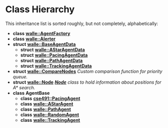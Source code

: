 
# Class Hierarchy

This inheritance list is sorted roughly, but not completely, alphabetically:


* **class** [**walle::AgentFactory**](classwalle_1_1_agent_factory.md) 
* **class** [**walle::Alerter**](classwalle_1_1_alerter.md) 
* **struct** [**walle::BaseAgentData**](structwalle_1_1_base_agent_data.md)     
    * **struct** [**walle::AStarAgentData**](structwalle_1_1_a_star_agent_data.md) 
    * **struct** [**walle::PacingAgentData**](structwalle_1_1_pacing_agent_data.md) 
    * **struct** [**walle::PathAgentData**](structwalle_1_1_path_agent_data.md) 
    * **struct** [**walle::TrackingAgentData**](structwalle_1_1_tracking_agent_data.md) 
* **struct** [**walle::CompareNodes**](structwalle_1_1_compare_nodes.md) _Custom comparison function for priority queue._ 
* **struct** [**walle::Node**](structwalle_1_1_node.md) [_**Node**_](structwalle_1_1_node.md) _class to hold information about positions for A\* search._
* **class** **AgentBase**    
    * **class** [**cse491::PacingAgent**](classcse491_1_1_pacing_agent.md) 
    * **class** [**walle::AStarAgent**](classwalle_1_1_a_star_agent.md) 
    * **class** [**walle::PathAgent**](classwalle_1_1_path_agent.md) 
    * **class** [**walle::RandomAgent**](classwalle_1_1_random_agent.md) 
    * **class** [**walle::TrackingAgent**](classwalle_1_1_tracking_agent.md) 

